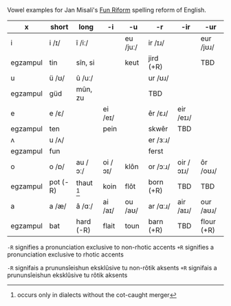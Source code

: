 Vowel examples for Jan Misali's [Fun Riform](https://www.seximal.net/riform) spelling reform of English.


x        | short   | long        | -i      | -u        | -r        | -ir       | -ur
---------| --------| ------------| --------| ----------| ----------| ----------| -----------
i        | i /ɪ/   | î /iː/      |         | eu /juː/  | ir /ɪɹ/   |           | eur /jʊɹ/
egzampul | tin     | sîn, si     |         | keut      | jird (+R) |           | TBD
u        | ü /ʊ/   | û /uː/      |         |           | ur /ʊɹ/   |           | 
egzampul | güd     | mûn, zu     |         |           | TBD       |           | 
e        | e /ɛ/   |             | ei /eɪ/ |           | êr /ɛɹ/   | eir /eɪɹ/ | 
egzampul | ten     |             | pein    |           | skwêr     | TBD       | 
ʌ        | u /ʌ/   |             |         |           | er /ɜːɹ/  |           | 
egzampul | fun     |             |         |           | ferst     |           | 
o        | o /ɒ/   | au /ɔː/     | oi /ɔɪ/ | klôn      | or /ɔːɹ/  | oir /ɔɪɹ/ | ôr /oʊɹ/
egzampul | pot (-R)| thaut [^1]  | koin    | flôt      | born (+R) | TBD       | TBD
a        | a /æ/   | â /ɑː/      | ai /aɪ/ | ou /aʊ/   | ar /ɑːɹ/  | air /aɪɹ/ | our /aʊɹ/
egzampul | bat     | hard (-R)   | flait   | toun      | barn (+R) | TBD       | flour (+R)


`-R` signifies a pronunciation exclusive to non-rhotic accents
`+R` signifies a pronunciation exclusive to rhotic accents

`-R` signifais a prununsîeishun eksklûsive tu non-rôtik aksents
`+R` signifais a prununsîeishun eksklûsive tu rôtik aksents

[^1]: occurs only in dialects without the cot-caught merger

